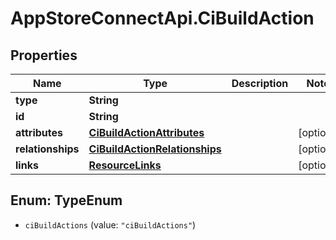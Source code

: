# AppStoreConnectApi.CiBuildAction

## Properties

Name | Type | Description | Notes
------------ | ------------- | ------------- | -------------
**type** | **String** |  | 
**id** | **String** |  | 
**attributes** | [**CiBuildActionAttributes**](CiBuildActionAttributes.md) |  | [optional] 
**relationships** | [**CiBuildActionRelationships**](CiBuildActionRelationships.md) |  | [optional] 
**links** | [**ResourceLinks**](ResourceLinks.md) |  | [optional] 



## Enum: TypeEnum


* `ciBuildActions` (value: `"ciBuildActions"`)




